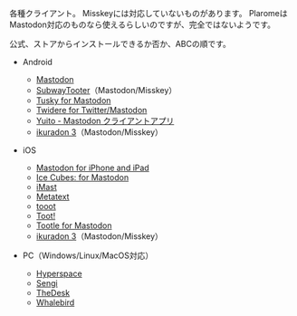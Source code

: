 各種クライアント。
Misskeyには対応していないものがあります。
PlaromeはMastodon対応のものなら使えるらしいのですが、完全ではないようです。

公式、ストアからインストールできるか否か、ABCの順です。

* Android
    * [Mastodon](https://play.google.com/store/apps/details?id=org.joinmastodon.android)
    * [SubwayTooter](https://play.google.com/store/apps/details?id=jp.juggler.subwaytooter)（Mastodon/Misskey）
    * [Tusky for Mastodon](https://play.google.com/store/apps/details?id=com.keylesspalace.tusky)
    * [Twidere for Twitter/Mastodon](https://play.google.com/store/apps/details?id=org.mariotaku.twidere)
    * [Yuito - Mastodon クライアントアプリ](https://play.google.com/store/apps/details?id=net.accelf.yuito)
    * [ikuradon 3](https://github.com/potproject/ikuradon)（Mastodon/Misskey）

* iOS
    * [Mastodon for iPhone and iPad](https://apps.apple.com/us/app/mastodon-for-iphone-and-ipad/id1571998974)
    * [Ice Cubes: for Mastodon](https://apps.apple.com/us/app/ice-cubes-for-mastodon/id6444915884)
    * [iMast](https://apps.apple.com/us/app/imast/id1229461703)
    * [Metatext](https://apps.apple.com/us/app/metatext/id1523996615)
    * [tooot](https://apps.apple.com/us/app/tooot/id1549772269)
    * [Toot!](https://apps.apple.com/us/app/toot/id1229021451)
    * [Tootle for Mastodon](https://apps.apple.com/us/app/tootle-for-mastodon/id1236013466)
    * [ikuradon 3](https://github.com/potproject/ikuradon)（Mastodon/Misskey）

* PC（Windows/Linux/MacOS対応）
    * [Hyperspace](https://hyperspace.marquiskurt.net/)
    * [Sengi](https://nicolasconstant.github.io/sengi/)
    * [TheDesk](https://thedesk.top/)
    * [Whalebird](https://whalebird.social/)

